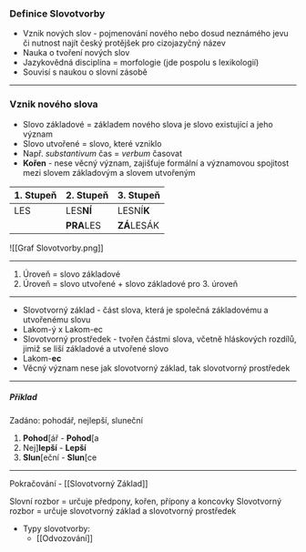 
### Definice Slovotvorby
- Vznik nových slov - pojmenování nového nebo dosud neznámého jevu či nutnost najít český protějšek pro cizojazyčný název
- Nauka o tvoření nových slov
- Jazykovědná disciplína = morfologie (jde pospolu s lexikologií)
- Souvisí s naukou o slovní zásobě
---
### Vznik nového slova
- Slovo základové = základem nového slova je slovo existující a jeho význam
- Slovo utvořené = slovo, které vzniklo 
- Např. *substantivum* čas = *verbum* časovat
- **Kořen** - nese věcný význam, zajišťuje formální a významovou spojitost mezi slovem základovým a slovem utvořeným

| 1. Stupeň | 2. Stupeň  | 3. Stupeň   |
| --------- | ---------- | ----------- |
| LES       | LES**NÍ**  | LESNÍ**K**  |
|           | **PRA**LES | **ZÁ**LESÁK |

![[Graf Slovotvorby.png]]

---

1. Úroveň = slovo základové
2. Úroveň = slovo utvořené + slovo základové pro 3. úroveň

---

- Slovotvorný základ - část slova, která je společná základovému a utvořenému slovu
- Lakom-ý x Lakom-ec
- Slovotvorný prostředek - tvořen částmi slova, včetně hláskových rozdílů, jimiž se liší základové a utvořené slovo
- Lakom-**ec**
- Věcný význam nese jak slovotvorný základ, tak slovotvorný prostředek

--- 

##### Příklad
Zadáno: pohodář, nejlepší, sluneční
1. **Pohod**\[ář - **Pohod**\[a
2. Nej]**lepší** - **Lepší**
3. **Slun**\[eční - **Slun**\[ce

---

Pokračování - [[Slovotvorný Základ]]

Slovní rozbor = určuje předpony, kořen, přípony a koncovky
Slovotvorný rozbor = určuje slovotvorný základ a slovotvorný prostředek

- Typy slovotvorby:
	- [[Odvozování]]
